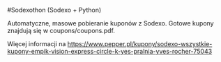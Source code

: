 #Sodexothon (Sodexo + Python)

Automatyczne, masowe pobieranie kuponów z Sodexo.
Gotowe kupony znajdują się w coupons/coupons.pdf.

Więcej informacji na <https://www.pepper.pl/kupony/sodexo-wszystkie-kupony-empik-vision-express-circle-k-yes-pralnia-yves-rocher-75043>
